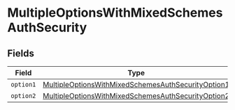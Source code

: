 # MultipleOptionsWithMixedSchemesAuthSecurity


## Fields

| Field                                                                                                                               | Type                                                                                                                                | Required                                                                                                                            | Description                                                                                                                         |
| ----------------------------------------------------------------------------------------------------------------------------------- | ----------------------------------------------------------------------------------------------------------------------------------- | ----------------------------------------------------------------------------------------------------------------------------------- | ----------------------------------------------------------------------------------------------------------------------------------- |
| `option1`                                                                                                                           | [MultipleOptionsWithMixedSchemesAuthSecurityOption1](../../models/operations/multipleoptionswithmixedschemesauthsecurityoption1.md) | :heavy_minus_sign:                                                                                                                  | N/A                                                                                                                                 |
| `option2`                                                                                                                           | [MultipleOptionsWithMixedSchemesAuthSecurityOption2](../../models/operations/multipleoptionswithmixedschemesauthsecurityoption2.md) | :heavy_minus_sign:                                                                                                                  | N/A                                                                                                                                 |